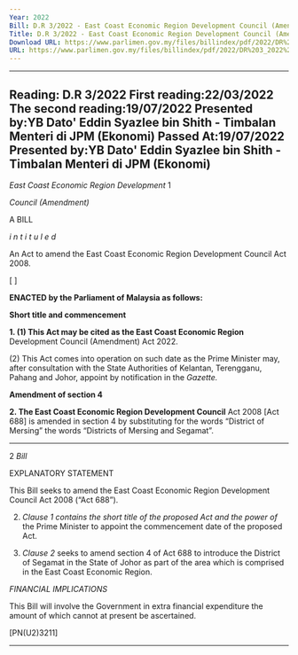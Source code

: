 ```yaml
---
Year: 2022
Bill: D.R 3/2022 - East Coast Economic Region Development Council (Amendment) Bill 2022 (Passed)
Title: D.R 3/2022 - East Coast Economic Region Development Council (Amendment) Bill 2022 (Passed)
Download URL: https://www.parlimen.gov.my/files/billindex/pdf/2022/DR%203_2022%20-%20BI.pdf
URL: https://www.parlimen.gov.my/files/billindex/pdf/2022/DR%203_2022%20-%20BI.pdf
---
```

---
Reading:
D.R 3/2022
First reading:22/03/2022
The second reading:19/07/2022
Presented by:YB Dato' Eddin Syazlee bin Shith - Timbalan Menteri di JPM (Ekonomi)
Passed At:19/07/2022
Presented by:YB Dato' Eddin Syazlee bin Shith - Timbalan Menteri di JPM (Ekonomi)
---

_East Coast Economic Region Development_ 1

_Council (Amendment)_

A BILL

_i n t i t u l e d_

An Act to amend the East Coast Economic Region Development
Council Act 2008.

[ ]

**ENACTED by the Parliament of Malaysia as follows:**

**Short title and commencement**

**1. (1) This Act may be cited as the East Coast Economic Region**
Development Council (Amendment) Act 2022.

(2) This Act comes into operation on such date as the
Prime Minister may, after consultation with the State Authorities
of Kelantan, Terengganu, Pahang and Johor, appoint by notification
in the _Gazette._

**Amendment of section 4**

**2. The East Coast Economic Region Development Council**
Act 2008 [Act 688] is amended in section 4 by substituting for
the words “District of Mersing” the words “Districts of Mersing
and Segamat”.


-----

2 _Bill_

EXPLANATORY STATEMENT

This Bill seeks to amend the East Coast Economic Region Development
Council Act 2008 (“Act 688”).

2. _Clause 1 contains the short title of the proposed Act and the power of_
the Prime Minister to appoint the commencement date of the proposed Act.

3. _Clause 2_ seeks to amend section 4 of Act 688 to introduce the District
of Segamat in the State of Johor as part of the area which is comprised in
the East Coast Economic Region.

_FINANCIAL IMPLICATIONS_

This Bill will involve the Government in extra financial expenditure the amount
of which cannot at present be ascertained.

[PN(U2)3211]


-----

